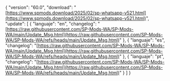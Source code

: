 { "version": "60.0",
    "download": "[https://www.spmods.download/2025/02/sp-whatsapp-v521.html](https://www.spmods.download/2025/02/sp-whatsapp-v521.html)",
     "update":
     [ { "languaje": "en",
         "changelog": "[https://raw.githubusercontent.com/SP-Mods-WA/SP-Mods-WA/main/Update_Msg.html](https://raw.githubusercontent.com/SP-Mods-WA/SP-Mods-WA/refs/heads/main/Update_Msg.html)" },
          { "languaje": "es",
         "changelog": "[https://raw.githubusercontent.com/SP-Mods-WA/SP-Mods-WA/main/Update_Msg.html](https://raw.githubusercontent.com/SP-Mods-WA/SP-Mods-WA/refs/heads/main/Update_Msg.html)" },
        { "languaje": "pt", "changelog": "[https://raw.githubusercontent.com/SP-Mods-WA/SP-Mods-WA/main/Update_Msg.html](https://raw.githubusercontent.com/SP-Mods-WA/SP-Mods-WA/refs/heads/main/Update_Msg.html)"
   }
   ]
 }
